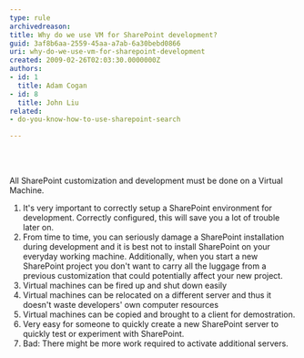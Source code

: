 ```yaml
---
type: rule
archivedreason: 
title: Why do we use VM for SharePoint development?
guid: 3af8b6aa-2559-45aa-a7ab-6a30bebd0866
uri: why-do-we-use-vm-for-sharepoint-development
created: 2009-02-26T02:03:30.0000000Z
authors:
- id: 1
  title: Adam Cogan
- id: 8
  title: John Liu
related:
- do-you-know-how-to-use-sharepoint-search

---
```




<br><excerpt class='endintro'></excerpt><br>
<p>All SharePoint customization and development must be done on a Virtual Machine. </p>
<ol>
<li>It's very important to correctly setup a SharePoint environment for development. Correctly configured, this will save you a lot of trouble later on. 
<li>From time to time, you can seriously damage a SharePoint installation during development and it is best not to install SharePoint on your everyday working machine. Additionally, when you start a new SharePoint project you don't want to carry all the luggage from a previous customization that could potentially affect your new project. 
<li>Virtual machines can be fired up and shut down easily 
<li>Virtual machines can be relocated on a different server and thus it doesn't waste developers' own computer resources 
<li>Virtual machines can be copied and brought to a client for demostration. 
<li>Very easy for someone to quickly create a new SharePoint server to quickly test or experiment with SharePoint. 
<li>Bad&#58; There might be more work required to activate additional servers. </li></ol>


